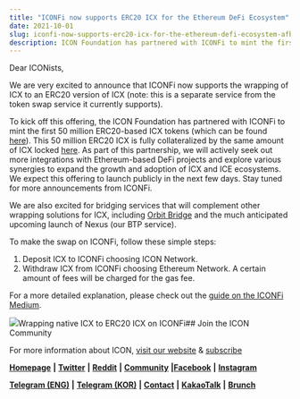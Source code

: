 ```yaml
---
title: "ICONFi now supports ERC20 ICX for the Ethereum DeFi Ecosystem"
date: 2021-10-01
slug: iconfi-now-supports-erc20-icx-for-the-ethereum-defi-ecosystem-afb3bde58943
description: ICON Foundation has partnered with ICONFi to mint the first 50 million ERC20-based ICX tokens
---
```


Dear ICONists,

We are very excited to announce that ICONFi now supports the wrapping of ICX to an ERC20 version of ICX (note: this is a separate service from the token swap service it currently supports).

To kick off this offering, the ICON Foundation has partnered with ICONFi to mint the first 50 million ERC20-based ICX tokens (which can be found [here](https://etherscan.io/token/0x22fa73878c32a2c4c01e881cf8cf110082d042e8)). This 50 million ERC20 ICX is fully collateralized by the same amount of ICX locked [here](https://tracker.icon.foundation/address/hx8913f49afe7f01ff0d7318b98f7b4ae9d3cd0d61). As part of this partnership, we will actively seek out more integrations with Ethereum-based DeFi projects and explore various synergies to expand the growth and adoption of ICX and ICE ecosystems. We expect this offering to launch publicly in the next few days. Stay tuned for more announcements from ICONFi.

We are also excited for bridging services that will complement other wrapping solutions for ICX, including [Orbit Bridge](https://bridge.orbitchain.io/) and the much anticipated upcoming launch of Nexus (our BTP service).

To make the swap on ICONFi, follow these simple steps:

1. Deposit ICX to ICONFi choosing ICON Network.
2. Withdraw ICX from ICONFi choosing Ethereum Network. A certain amount of fees will be charged for the gas fee.

For a more detailed explanation, please check out the [guide on the ICONFi Medium](https://medium.com/@helloiconworld/afb3bde58943).

![](https://cdn-images-1.medium.com/max/800/1*a1pGcDHlpbok__G71Y2Rtw.png)Wrapping native ICX to ERC20 ICX on ICONFi## Join the ICON Community

For more information about ICON, [visit our website](https://iconrepublic.org/) & [subscribe](https://foundation.us15.list-manage.com/subscribe?u=d8b1e5594bd92c54dc0c7141c&id=fbc02bbf32)

[**Homepage**](https://iconrepublic.org/) **|** [**Twitter**](https://twitter.com/helloiconworld) **|** [**Reddit**](https://www.reddit.com/r/helloicon/) **|** [**Community**](https://forum.icon.community/) **|**[**Facebook**](https://www.facebook.com/helloicon/) **|** [**Instagram**](https://www.instagram.com/helloiconworld/)

[**Telegram (ENG)**](https://t.me/hello_iconworld) **|** [**Telegram (KOR)**](https://t.me/iconkorea) **|** [**Contact**](mailto:hello@icon.foundation) **|** [**KakaoTalk**](https://open.kakao.com/o/gMAFhdS) **|** [**Brunch**](https://brunch.co.kr/@helloiconworld)

